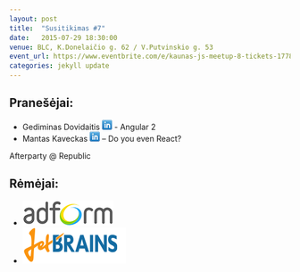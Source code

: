 ```yaml
---
layout: post
title:  "Susitikimas #7"
date:   2015-07-29 18:30:00
venue: BLC, K.Donelaičio g. 62 / V.Putvinskio g. 53
event_url: https://www.eventbrite.com/e/kaunas-js-meetup-8-tickets-17782898127
categories: jekyll update
---
```

## Pranešėjai:

  * Gediminas Dovidaitis [![LinkedIn](img/icon-linkedin.png)](https://www.linkedin.com/profile/view?id=167865211) - Angular 2
  * ‎Mantas Kaveckas [![LinkedIn](img/icon-linkedin.png)](https://www.linkedin.com/profile/view?id=297309362) – Do you even React?

  Afterparty @ Republic

## Rėmėjai:

  * [![Adform](img/adform-logo.jpg)](http://www.adform.com)
  * [![JetBrains](img/jetbrains-logo.png)](https://www.jetbrains.com/)
